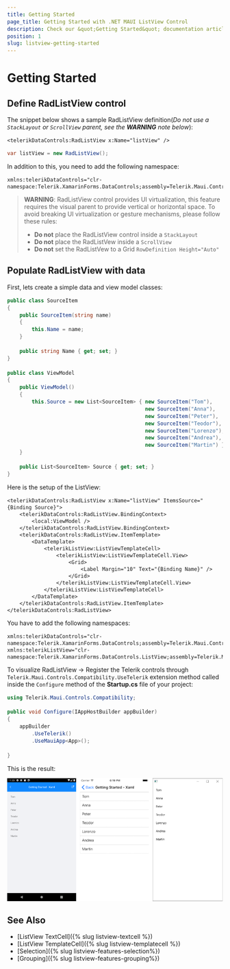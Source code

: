 ```yaml
---
title: Getting Started
page_title: Getting Started with .NET MAUI ListView Control
description: Check our &quot;Getting Started&quot; documentation article for Telerik ListView for .NET MAUI.
position: 1
slug: listview-getting-started
---
```


# Getting Started

## Define RadListView control

The snippet below shows a sample RadListView definition(_Do not use a `StackLayout` or `ScrollView` parent, see the **WARNING** note below_):

```XAML
<telerikDataControls:RadListView x:Name="listView" />
```
```C#
var listView = new RadListView();
```

In addition to this, you need to add the following namespace:

```XAML
xmlns:telerikDataControls="clr-namespace:Telerik.XamarinForms.DataControls;assembly=Telerik.Maui.Controls.Compatibility"
```

> **WARNING**: RadListView control provides UI virtualization, this feature requires the visual parent to provide vertical or horizontal space. To avoid breaking UI virtualization or gesture mechanisms, please follow these rules: 
>	* **Do not** place the RadListView control inside a `StackLayout`
>	* **Do not** place the RadListVew inside a `ScrollView`
>	* **Do not** set the RadListVew to a Grid `RowDefinition Height="Auto"`
>

## Populate RadListView with data

First, lets create a simple data and view model classes:

```C#
public class SourceItem
{
    public SourceItem(string name)
    {
        this.Name = name;
    }

    public string Name { get; set; }
}

public class ViewModel
{
    public ViewModel()
    {
        this.Source = new List<SourceItem> { new SourceItem("Tom"), 
											 new SourceItem("Anna"), 
											 new SourceItem("Peter"), 
											 new SourceItem("Teodor"), 
											 new SourceItem("Lorenzo"),
											 new SourceItem("Andrea"), 
											 new SourceItem("Martin") };
    }

    public List<SourceItem> Source { get; set; }
}
```

Here is the setup of the ListView:

```XAML
<telerikDataControls:RadListView x:Name="listView" ItemsSource="{Binding Source}">
    <telerikDataControls:RadListView.BindingContext>
        <local:ViewModel />
    </telerikDataControls:RadListView.BindingContext>
    <telerikDataControls:RadListView.ItemTemplate>
        <DataTemplate>
            <telerikListView:ListViewTemplateCell>
                <telerikListView:ListViewTemplateCell.View>
                    <Grid>
                        <Label Margin="10" Text="{Binding Name}" />
                    </Grid>
                </telerikListView:ListViewTemplateCell.View>
            </telerikListView:ListViewTemplateCell>
        </DataTemplate>
    </telerikDataControls:RadListView.ItemTemplate>
</telerikDataControls:RadListView>
```

You have to add the following namespaces:

```XAML
xmlns:telerikDataControls="clr-namespace:Telerik.XamarinForms.DataControls;assembly=Telerik.Maui.Controls.Compatibility"
xmlns:telerikListView="clr-namespace:Telerik.XamarinForms.DataControls.ListView;assembly=Telerik.Maui.Controls.Compatibility"
```

To visualize RadListView -> Register the Telerik controls through `Telerik.Maui.Controls.Compatibility.UseTelerik` extension method called inside the `Configure` method of the **Startup.cs** file of your project:

```C#
using Telerik.Maui.Controls.Compatibility;

public void Configure(IAppHostBuilder appBuilder)
{
    appBuilder        
        .UseTelerik()
        .UseMauiApp<App>();
        
}              
```

This is the result:

![RadListView](images/listview-gettingstarted.png)

## See Also

- [ListView TextCell]({% slug listview-textcell %})
- [ListView TemplateCell]({% slug listview-templatecell %})
- [Selection]({% slug listview-features-selection%})
- [Grouping]({% slug listview-features-grouping%})
